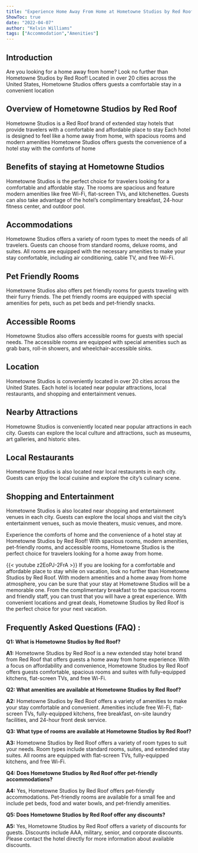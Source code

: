 ```yaml
---
title: "Experience Home Away From Home at Hometowne Studios by Red Roof!"
ShowToc: true 
date: "2022-04-07"
author: "Kelvin Williams" 
tags: ["Accommodation","Amenities"]
---
```

## Introduction
Are you looking for a home away from home? Look no further than Hometowne Studios by Red Roof! Located in over 20 cities across the United States, Hometowne Studios offers guests a comfortable stay in a convenient location 

## Overview of Hometowne Studios by Red Roof 
Hometowne Studios is a Red Roof brand of extended stay hotels that provide travelers with a comfortable and affordable place to stay Each hotel is designed to feel like a home away from home, with spacious rooms and modern amenities Hometowne Studios offers guests the convenience of a hotel stay with the comforts of home 

## Benefits of staying at Hometowne Studios
Hometowne Studios is the perfect choice for travelers looking for a comfortable and affordable stay. The rooms are spacious and feature modern amenities like free Wi-Fi, flat-screen TVs, and kitchenettes. Guests can also take advantage of the hotel’s complimentary breakfast, 24-hour fitness center, and outdoor pool. 

## Accommodations
Hometowne Studios offers a variety of room types to meet the needs of all travelers. Guests can choose from standard rooms, deluxe rooms, and suites. All rooms are equipped with the necessary amenities to make your stay comfortable, including air conditioning, cable TV, and free Wi-Fi. 

## Pet Friendly Rooms 
Hometowne Studios also offers pet friendly rooms for guests traveling with their furry friends. The pet friendly rooms are equipped with special amenities for pets, such as pet beds and pet-friendly snacks. 

## Accessible Rooms
Hometowne Studios also offers accessible rooms for guests with special needs. The accessible rooms are equipped with special amenities such as grab bars, roll-in showers, and wheelchair-accessible sinks. 

## Location 
Hometowne Studios is conveniently located in over 20 cities across the United States. Each hotel is located near popular attractions, local restaurants, and shopping and entertainment venues. 

## Nearby Attractions 
Hometowne Studios is conveniently located near popular attractions in each city. Guests can explore the local culture and attractions, such as museums, art galleries, and historic sites. 

## Local Restaurants 
Hometowne Studios is also located near local restaurants in each city. Guests can enjoy the local cuisine and explore the city’s culinary scene. 

## Shopping and Entertainment 
Hometowne Studios is also located near shopping and entertainment venues in each city. Guests can explore the local shops and visit the city’s entertainment venues, such as movie theaters, music venues, and more. 

Experience the comforts of home and the convenience of a hotel stay at Hometowne Studios by Red Roof! With spacious rooms, modern amenities, pet-friendly rooms, and accessible rooms, Hometowne Studios is the perfect choice for travelers looking for a home away from home.

{{< youtube z2EoPJ-2FrA >}} 
If you are looking for a comfortable and affordable place to stay while on vacation, look no further than Hometowne Studios by Red Roof. With modern amenities and a home away from home atmosphere, you can be sure that your stay at Hometowne Studios will be a memorable one. From the complimentary breakfast to the spacious rooms and friendly staff, you can trust that you will have a great experience. With convenient locations and great deals, Hometowne Studios by Red Roof is the perfect choice for your next vacation.

## Frequently Asked Questions (FAQ) :
**Q1: What is Hometowne Studios by Red Roof?**

**A1:** Hometowne Studios by Red Roof is a new extended stay hotel brand from Red Roof that offers guests a home away from home experience. With a focus on affordability and convenience, Hometowne Studios by Red Roof offers guests comfortable, spacious rooms and suites with fully-equipped kitchens, flat-screen TVs, and free Wi-Fi. 

**Q2: What amenities are available at Hometowne Studios by Red Roof?**

**A2:** Hometowne Studios by Red Roof offers a variety of amenities to make your stay comfortable and convenient. Amenities include free Wi-Fi, flat-screen TVs, fully-equipped kitchens, free breakfast, on-site laundry facilities, and 24-hour front desk service. 

**Q3: What type of rooms are available at Hometowne Studios by Red Roof?**

**A3:** Hometowne Studios by Red Roof offers a variety of room types to suit your needs. Room types include standard rooms, suites, and extended stay suites. All rooms are equipped with flat-screen TVs, fully-equipped kitchens, and free Wi-Fi. 

**Q4: Does Hometowne Studios by Red Roof offer pet-friendly accommodations?**

**A4:** Yes, Hometowne Studios by Red Roof offers pet-friendly accommodations. Pet-friendly rooms are available for a small fee and include pet beds, food and water bowls, and pet-friendly amenities. 

**Q5: Does Hometowne Studios by Red Roof offer any discounts?**

**A5:** Yes, Hometowne Studios by Red Roof offers a variety of discounts for guests. Discounts include AAA, military, senior, and corporate discounts. Please contact the hotel directly for more information about available discounts.



